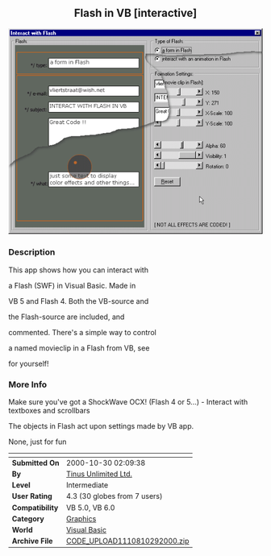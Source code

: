 ﻿<div align="center">

## Flash in VB \[interactive\]

<img src="PIC20001029205511405.gif">
</div>

### Description

This app shows how you can interact with

a Flash (SWF) in Visual Basic. Made in

VB 5 and Flash 4. Both the VB-source and

the Flash-source are included, and

commented. There's a simple way to control

a named movieclip in a Flash from VB, see

for yourself!
 
### More Info
 
Make sure you've got a ShockWave OCX! (Flash 4 or 5...) - Interact with textboxes and scrollbars

The objects in Flash act upon settings made by VB app.

None, just for fun


<span>             |<span>
---                |---
**Submitted On**   |2000-10-30 02:09:38
**By**             |[Tinus Unlimited Ltd\.](https://github.com/Planet-Source-Code/PSCIndex/blob/master/ByAuthor/tinus-unlimited-ltd.md)
**Level**          |Intermediate
**User Rating**    |4.3 (30 globes from 7 users)
**Compatibility**  |VB 5\.0, VB 6\.0
**Category**       |[Graphics](https://github.com/Planet-Source-Code/PSCIndex/blob/master/ByCategory/graphics__1-46.md)
**World**          |[Visual Basic](https://github.com/Planet-Source-Code/PSCIndex/blob/master/ByWorld/visual-basic.md)
**Archive File**   |[CODE\_UPLOAD1110810292000\.zip](https://github.com/Planet-Source-Code/tinus-unlimited-ltd-flash-in-vb-interactive__1-12397/archive/master.zip)








